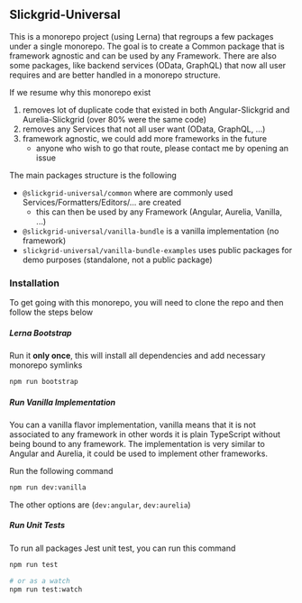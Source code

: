 ## Slickgrid-Universal

This is a monorepo project (using Lerna) that regroups a few packages under a single monorepo. The goal is to create a Common package that is framework agnostic and can be used by any Framework. There are also some packages, like backend services (OData, GraphQL) that now all user requires and are better handled in a monorepo structure. 

If we resume why this monorepo exist
1. removes lot of duplicate code that existed in both Angular-Slickgrid and Aurelia-Slickgrid (over 80% were the same code)
2. removes any Services that not all user want (OData, GraphQL, ...)
3. framework agnostic, we could add more frameworks in the future
   - anyone who wish to go that route, please contact me by opening an issue

The main packages structure is the following
- `@slickgrid-universal/common` where are commonly used Services/Formatters/Editors/... are created
  - this can then be used by any Framework (Angular, Aurelia, Vanilla, ...)
- `@slickgrid-universal/vanilla-bundle` is a vanilla implementation (no framework)
- `slickgrid-universal/vanilla-bundle-examples` uses public packages for demo purposes (standalone, not a public package)

### Installation
To get going with this monorepo, you will need to clone the repo and then follow the steps below

##### Lerna Bootstrap
Run it **only once**, this will install all dependencies and add necessary monorepo symlinks
```bash
npm run bootstrap
```
##### Run Vanilla Implementation
You can a vanilla flavor implementation, vanilla means that it is not associated to any framework in other words it is plain TypeScript without being bound to any framework. The implementation is very similar to Angular and Aurelia, it could be used to implement other frameworks.

Run the following command
```bash
npm run dev:vanilla
```
The other options are (`dev:angular`, `dev:aurelia`)

##### Run Unit Tests
To run all packages Jest unit test, you can run this command
```bash
npm run test

# or as a watch
npm run test:watch
```
